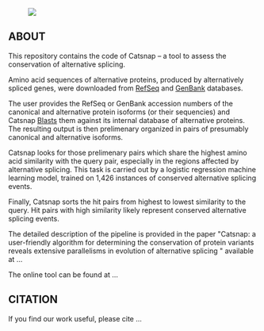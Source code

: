 <figure>
  <img src="https://github.com/konovalovdmitry/catsnap/blob/master/images/picture.png" />
</figure>

## ABOUT

This repository contains the code of Catsnap – a tool to assess the conservation of alternative splicing. 

Amino acid sequences of alternative proteins, produced by alternatively spliced genes, were downloaded from [RefSeq](https://www.ncbi.nlm.nih.gov/refseq/) and [GenBank](https://www.ncbi.nlm.nih.gov/genbank/) databases.

The user provides the RefSeq or GenBank accession numbers of the canonical and alternative protein isoforms (or their sequencies) and Catsnap [Blasts](https://blast.ncbi.nlm.nih.gov/Blast.cgi) them against its internal database of alternative proteins. The resulting output is then prelimenary organized in pairs of presumably canonical and alternative isoforms. 

Catsnap looks for those prelimenary pairs which share the highest amino acid similarity with the query pair, especially in the regions affected by alternative splicing. This task is carried out by a logistic regression machine learning model, trained on 1,426 instances of conserved alternative splicing events. 

Finally, Catsnap sorts the hit pairs from highest to lowest similarity to the query. Hit pairs with high similarity likely represent conserved alternative splicing events.

The detailed description of the pipeline is provided in the paper "Catsnap: a user-friendly algorithm for determining the conservation of protein variants reveals extensive parallelisms in evolution of alternative splicing " available at ...

The online tool can be found at …

## CITATION

If you find our work useful, please cite ...
